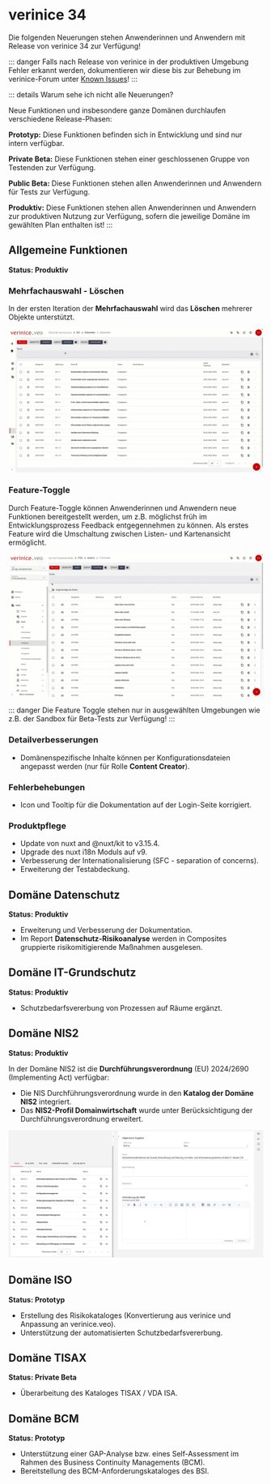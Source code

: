 <!-- © 2025 The Project Contributors - see AUTHORS.txt -->
# verinice 34

Die folgenden Neuerungen stehen Anwenderinnen und Anwendern mit Release von verinice 34 zur Verfügung!

::: danger Falls nach Release von verinice in der produktiven Umgebung Fehler erkannt werden, dokumentieren wir diese bis zur Behebung im verinice-Forum unter [Known Issues](https://forum.verinice.com/c/veo/known-issues/87)!
:::

::: details Warum sehe ich nicht alle Neuerungen?

Neue Funktionen und insbesondere ganze Domänen durchlaufen verschiedene Release-Phasen:

**Prototyp:** Diese Funktionen befinden sich in Entwicklung und sind nur intern verfügbar.

**Private Beta:** Diese Funktionen stehen einer geschlossenen Gruppe von Testenden zur Verfügung.

**Public Beta:** Diese Funktionen stehen allen Anwenderinnen und Anwendern für Tests zur Verfügung.

**Produktiv:** Diese Funktionen stehen allen Anwenderinnen und Anwendern zur produktiven Nutzung zur Verfügung, sofern die jeweilige Domäne im gewählten Plan enthalten ist!
:::

## Allgemeine Funktionen

**Status: Produktiv**

### Mehrfachauswahl - Löschen

In der ersten Iteration der **Mehrfachauswahl** wird das **Löschen** mehrerer Objekte unterstützt.

![Mehrfachauswahl - Löschen](/assets/release-notes/verinice-34-bulk-delete.de.gif)

### Feature-Toggle

Durch Feature-Toggle können Anwenderinnen und Anwendern neue Funktionen bereitgestellt werden, um z.B. möglichst früh im Entwicklungsprozess Feedback entgegennehmen zu können. Als erstes Feature wird die Umschaltung zwischen Listen- und Kartenansicht ermöglicht.

![Feature-Toggle - Karten](/assets/release-notes/verinice-34-feature-toggle-cards.de.gif)


::: danger Die Feature Toggle stehen nur in ausgewählten Umgebungen wie z.B. der Sandbox für Beta-Tests zur Verfügung!
:::

### Detailverbesserungen

- Domänenspezifische Inhalte können per Konfigurationsdateien angepasst werden (nur für Rolle **Content Creator**).

### Fehlerbehebungen

- Icon und Tooltip für die Dokumentation auf der Login-Seite korrigiert.

### Produktpflege

- Update von nuxt and @nuxt/kit to v3.15.4.
- Upgrade des nuxt i18n Moduls auf v9.
- Verbesserung der Internationalisierung (SFC - separation of concerns).
- Erweiterung der Testabdeckung.

## Domäne Datenschutz

**Status: Produktiv**

- Erweiterung und Verbesserung der Dokumentation.
- Im Report **Datenschutz-Risikoanalyse** werden in Composites gruppierte risikomitigierende Maßnahmen ausgelesen.

## Domäne IT-Grundschutz

**Status: Produktiv**

- Schutzbedarfsvererbung von Prozessen auf Räume ergänzt.

## Domäne NIS2

**Status: Produktiv**

In der Domäne NIS2 ist die **Durchführungsverordnung** (EU) 2024/2690 (Implementing Act) verfügbar:
- Die NIS Durchführungsverordnung wurde in den **Katalog der Domäne NIS2** integriert.
- Das **NIS2-Profil Domainwirtschaft** wurde unter Berücksichtigung der Durchführungsverordnung erweitert.

![NIS2 Durchführungsverordnung](/assets/release-notes/verinice-34-nis2-implementing-acts.de.png)

## Domäne ISO

**Status: Prototyp**

- Erstellung des Risikokataloges (Konvertierung aus verinice und Anpassung an verinice.veo).
- Unterstützung der automatisierten Schutzbedarfsvererbung.

## Domäne TISAX

**Status: Private Beta**

- Überarbeitung des Kataloges TISAX / VDA ISA.

## Domäne BCM

**Status: Prototyp**

- Unterstützung einer GAP-Analyse bzw. eines Self-Assessment im Rahmen des Business Continuity Managements (BCM).
- Bereitstellung des BCM-Anforderungskataloges des BSI.
